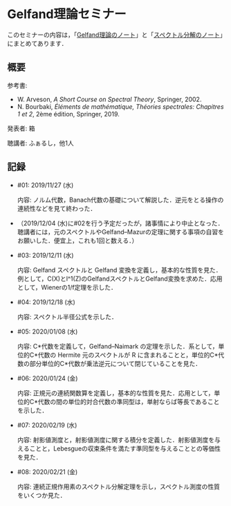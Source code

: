 # Gelfand理論セミナー

このセミナーの内容は，「[Gelfand理論のノート](../docs/gelfand.md)」と「[スペクトル分解のノート](../docs/spectral-decomposition.md)」にまとめてあります．

## 概要

参考書:

- W. Arveson, *A Short Course on Spectral Theory*, Springer, 2002.
- N. Bourbaki, *Éléments de mathématique, Théories spectrales: Chapitres 1 et 2*, 2ème édition, Springer, 2019.

発表者: 箱

聴講者: ふぁるし，他1人

## 記録

- \#01: 2019/11/27 (水)

  内容: ノルム代数，Banach代数の基礎について解説した．逆元をとる操作の連続性などを見て終わった．

- （2019/12/04 (水)に\#02を行う予定だったが，諸事情により中止となった．聴講者には，元のスペクトルやGelfand–Mazurの定理に関する事項の自習をお願いした．便宜上，これも1回と数える．）

- \#03: 2019/12/11 (水)

  内容: Gelfand スペクトルと Gelfand 変換を定義し，基本的な性質を見た．例として，C(X)とl^1(Z)のGelfandスペクトルとGelfand変換を求めた．応用として，Wienerの1/f定理を示した．

- \#04: 2019/12/18 (水)

  内容: スペクトル半径公式を示した．

- \#05: 2020/01/08 (水)

  内容: C\*代数を定義して，Gelfand–Naimark の定理を示した．系として，単位的C\*代数の Hermite 元のスペクトルが R に含まれることと，単位的C\*代数の部分単位的C\*代数が乗法逆元について閉じていることを見た．

- \#06: 2020/01/24 (金)

  内容: 正規元の連続関数算を定義し，基本的な性質を見た．応用として，単位的C\*代数の間の単位的対合代数の準同型は，単射ならば等長であることを示した．

- \#07: 2020/02/19 (水)

  内容: 射影値測度と，射影値測度に関する積分を定義した．射影値測度を与えることと，Lebesgueの収束条件を満たす準同型を与えることとの等価性を見た．

- \#08: 2020/02/21 (金)

  内容: 連続正規作用素のスペクトル分解定理を示し，スペクトル測度の性質をいくつか見た．
